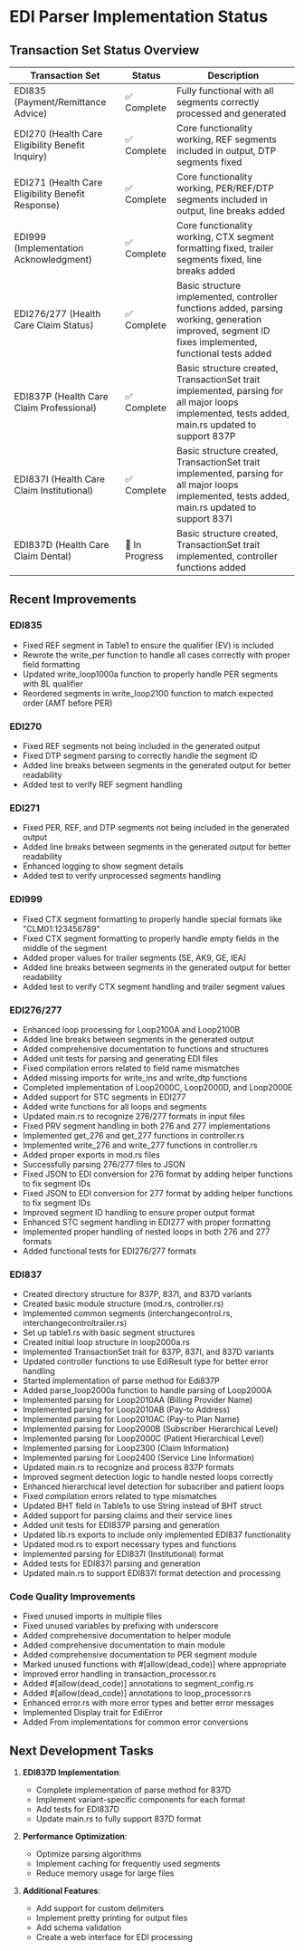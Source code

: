 # EDI Parser Implementation Status

## Transaction Set Status Overview

| Transaction Set | Status | Description |
|----------------|--------|-------------|
| EDI835 (Payment/Remittance Advice) | ✅ Complete | Fully functional with all segments correctly processed and generated |
| EDI270 (Health Care Eligibility Benefit Inquiry) | ✅ Complete | Core functionality working, REF segments included in output, DTP segments fixed |
| EDI271 (Health Care Eligibility Benefit Response) | ✅ Complete | Core functionality working, PER/REF/DTP segments included in output, line breaks added |
| EDI999 (Implementation Acknowledgment) | ✅ Complete | Core functionality working, CTX segment formatting fixed, trailer segments fixed, line breaks added |
| EDI276/277 (Health Care Claim Status) | ✅ Complete | Basic structure implemented, controller functions added, parsing working, generation improved, segment ID fixes implemented, functional tests added |
| EDI837P (Health Care Claim Professional) | ✅ Complete | Basic structure created, TransactionSet trait implemented, parsing for all major loops implemented, tests added, main.rs updated to support 837P |
| EDI837I (Health Care Claim Institutional) | ✅ Complete | Basic structure created, TransactionSet trait implemented, parsing for all major loops implemented, tests added, main.rs updated to support 837I |
| EDI837D (Health Care Claim Dental) | 🔄 In Progress | Basic structure created, TransactionSet trait implemented, controller functions added |

## Recent Improvements

### EDI835
- Fixed REF segment in Table1 to ensure the qualifier (EV) is included
- Rewrote the write_per function to handle all cases correctly with proper field formatting
- Updated write_loop1000a function to properly handle PER segments with BL qualifier
- Reordered segments in write_loop2100 function to match expected order (AMT before PER)

### EDI270
- Fixed REF segments not being included in the generated output
- Fixed DTP segment parsing to correctly handle the segment ID
- Added line breaks between segments in the generated output for better readability
- Added test to verify REF segment handling

### EDI271
- Fixed PER, REF, and DTP segments not being included in the generated output
- Added line breaks between segments in the generated output for better readability
- Enhanced logging to show segment details
- Added test to verify unprocessed segments handling

### EDI999
- Fixed CTX segment formatting to properly handle special formats like "CLM01:123456789"
- Fixed CTX segment formatting to properly handle empty fields in the middle of the segment
- Added proper values for trailer segments (SE, AK9, GE, IEA)
- Added line breaks between segments in the generated output for better readability
- Added test to verify CTX segment handling and trailer segment values

### EDI276/277
- Enhanced loop processing for Loop2100A and Loop2100B
- Added line breaks between segments in the generated output
- Added comprehensive documentation to functions and structures
- Added unit tests for parsing and generating EDI files
- Fixed compilation errors related to field name mismatches
- Added missing imports for write_ins and write_dtp functions
- Completed implementation of Loop2000C, Loop2000D, and Loop2000E
- Added support for STC segments in EDI277
- Added write functions for all loops and segments
- Updated main.rs to recognize 276/277 formats in input files
- Fixed PRV segment handling in both 276 and 277 implementations
- Implemented get_276 and get_277 functions in controller.rs
- Implemented write_276 and write_277 functions in controller.rs
- Added proper exports in mod.rs files
- Successfully parsing 276/277 files to JSON
- Fixed JSON to EDI conversion for 276 format by adding helper functions to fix segment IDs
- Fixed JSON to EDI conversion for 277 format by adding helper functions to fix segment IDs
- Improved segment ID handling to ensure proper output format
- Enhanced STC segment handling in EDI277 with proper formatting
- Implemented proper handling of nested loops in both 276 and 277 formats
- Added functional tests for EDI276/277 formats

### EDI837
- Created directory structure for 837P, 837I, and 837D variants
- Created basic module structure (mod.rs, controller.rs)
- Implemented common segments (interchangecontrol.rs, interchangecontroltrailer.rs)
- Set up table1.rs with basic segment structures
- Created initial loop structure in loop2000a.rs
- Implemented TransactionSet trait for 837P, 837I, and 837D variants
- Updated controller functions to use EdiResult type for better error handling
- Started implementation of parse method for Edi837P
- Added parse_loop2000a function to handle parsing of Loop2000A
- Implemented parsing for Loop2010AA (Billing Provider Name)
- Implemented parsing for Loop2010AB (Pay-to Address)
- Implemented parsing for Loop2010AC (Pay-to Plan Name)
- Implemented parsing for Loop2000B (Subscriber Hierarchical Level)
- Implemented parsing for Loop2000C (Patient Hierarchical Level)
- Implemented parsing for Loop2300 (Claim Information)
- Implemented parsing for Loop2400 (Service Line Information)
- Updated main.rs to recognize and process 837P formats
- Improved segment detection logic to handle nested loops correctly
- Enhanced hierarchical level detection for subscriber and patient loops
- Fixed compilation errors related to type mismatches
- Updated BHT field in Table1s to use String instead of BHT struct
- Added support for parsing claims and their service lines
- Added unit tests for EDI837P parsing and generation
- Updated lib.rs exports to include only implemented EDI837 functionality
- Updated mod.rs to export necessary types and functions
- Implemented parsing for EDI837I (Institutional) format
- Added tests for EDI837I parsing and generation
- Updated main.rs to support EDI837I format detection and processing

### Code Quality Improvements
- Fixed unused imports in multiple files
- Fixed unused variables by prefixing with underscore
- Added comprehensive documentation to helper module
- Added comprehensive documentation to main module
- Added comprehensive documentation to PER segment module
- Marked unused functions with #[allow(dead_code)] where appropriate
- Improved error handling in transaction_processor.rs
- Added #[allow(dead_code)] annotations to segment_config.rs
- Added #[allow(dead_code)] annotations to loop_processor.rs
- Enhanced error.rs with more error types and better error messages
- Implemented Display trait for EdiError
- Added From implementations for common error conversions

## Next Development Tasks

1. **EDI837D Implementation**:
   - Complete implementation of parse method for 837D
   - Implement variant-specific components for each format
   - Add tests for EDI837D
   - Update main.rs to fully support 837D format

2. **Performance Optimization**:
   - Optimize parsing algorithms
   - Implement caching for frequently used segments
   - Reduce memory usage for large files

3. **Additional Features**:
   - Add support for custom delimiters
   - Implement pretty printing for output files
   - Add schema validation
   - Create a web interface for EDI processing
